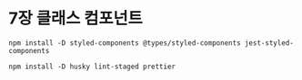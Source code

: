 # 7장 클래스 컴포넌트

```
npm install -D styled-components @types/styled-components jest-styled-components
```

```
npm install -D husky lint-staged prettier
```

